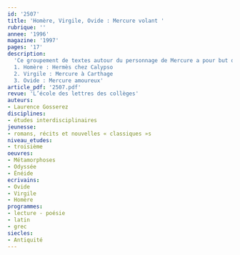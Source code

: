 ```yaml
---
id: '2507'
title: 'Homère, Virgile, Ovide : Mercure volant '
rubrique: ''
annee: '1996'
magazine: '1997'
pages: '17'
description: 
  'Ce groupement de textes autour du personnage de Mercure a pour but d’initier les élèves aux jeux de l’imitation et de la création poétique, tout en montrant l’unité et la cohérence de notre culture. Le rapprochement permet de mieux percevoir à la fois la continuité et la profonde originalité des œuvres grecques, latines et françaises qui se répondent à travers le temps. Le personnage d’Hermès (Mercure) a subi au cours du temps d’étonnantes transformations. Cette étude présente quelques-unes de ses métamorphoses de l’Antiquité à la littérature moderne.
  1. Homère : Hermès chez Calypso
  2. Virgile : Mercure à Carthage
  3. Ovide : Mercure amoureux'
article_pdf: '2507.pdf'
revue: 'L’école des lettres des collèges'
auteurs:
- Laurence Gosserez
disciplines:
- études interdisciplinaires
jeunesse:
- romans, récits et nouvelles « classiques »s
niveau_etudes:
- troisième
oeuvres:
- Métamorphoses
- Odyssée
- Énéide
ecrivains:
- Ovide
- Virgile
- Homère
programmes:
- lecture - poésie
- latin
- grec
siecles:
- Antiquité
---
```

